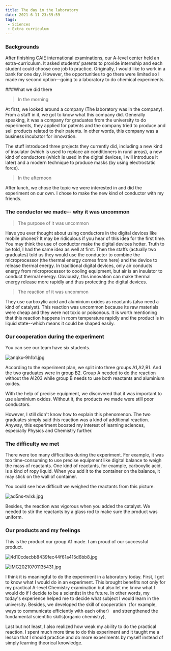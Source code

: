 ```yaml
---
title: The day in the laboratory
date: 2021-6-11 23:59:59
tags:
 - Sciences
 - Extra curriculum
---
```


### Backgrounds

After finishing CAIE international examinations, our A-level center held an extra-curriculum. It asked students’ parents to provide internship and each student could choose one job to practice. Originally, I would like to work in a bank for one day. However, the opportunities to go there were limited so I made my second option—going to a laboratory to do chemical experiments.

###What we did there

>In the morning

At first, we looked around a company (The laboratory was in the company). From a staff in it, we got to know what this company did. Generally speaking, it was a company for graduates from the university to do experiments, they applied for patents and the company tried to produce and sell products related to their patents. In other words, this company was a business incubator for innovation.

The stuff introduced three projects they currently did, including a new kind of insulator (which is used to replace air conditioners in rural areas), a new kind of conductors (which is used in the digital devices, I will introduce it later) and a modern technique to produce masks (by using electrostatic force).

>In the afternoon

After lunch, we chose the topic we were interested in and did the experiment on our own. I chose to make the new kind of conductor with my friends.

### The conductor we made-- why it was uncommon


> The purpose of it was uncommon

Have you ever thought about using conductors in the digital devices like mobile phones? It may be ridiculous if you hear of this idea for the first time. You may think the use of conductor make the digital devices hotter. Truth to be told, I had the same idea as well at first. Then the staffs (actually two graduates) told us they would use the conductor to combine the microprocessor (the thermal energy comes from here) and the device to release thermal energy. In traditional digital devices, only air conducts energy from microprocessor to cooling equipment, but air is an insulator to conduct thermal energy. Obviously, this innovation can make thermal energy release more rapidly and thus protecting the digital devices.

> The reaction of it was uncommon

They use carboxylic acid and aluminium oxides as reactants (also need a kind of catalyst). This reaction was uncommon because its raw materials were cheap and they were not toxic or poisonous. It is worth mentioning that this reaction happens in room temperature rapidly and the product is in liquid state--which means it could be shaped easily.


### Our cooperation during the experiment

You can see our team have six students.

![anqku-9h1b1.jpg](https://i.loli.net/2021/07/01/8BV2rbuTPHCY9it.jpg)
 
According to the experiment plan, we split into three groups A1,A2,B1. And the two graduates were in group B2. Group A needed to do the reaction without the Al203 while group B needs to use both reactants and aluminium oxides.

With the help of precise equipment, we discovered that it was important to use aluminium oxides. Without it, the products we made were still poor conductors.

However, I still didn't know how to explain this phenomenon. The two graduates simply said this reaction was a kind of additional reaction. Anyway, this experiment boosted my interest of learning sciences, especially Physics and Chemistry further.

### The difficulty we met

There were too many difficulties during the experiment. For example, it was too time-consuming to use precise equipment like digital balance to weigh the mass of reactants. One kind of reactants, for example, carboxylic acid, is a kind of ropy liquid. When you add it to the container on the balance, it may stick on the wall of container.

You could see how difficult we weighed the reactants from this picture.

![ad5ns-tvixk.jpg](https://i.loli.net/2021/07/01/1i4q3wDuJVHNIsS.jpg)

Besides, the reaction was vigorous when you added the catalyst. We needed to stir the reactants by a glass rod to make sure the product was uniform.

### Our products and my feelings

This is the product our group A1 made. I am proud of our successful product.

![4d10cdecbb8439fec44f61a415d6bb8.jpg](https://i.loli.net/2021/07/01/Penu7TzAWpCxjLb.jpg)

![IMG20210701135431.jpg](https://i.loli.net/2021/07/01/4m8TSWVNCaG7lbZ.jpg)

I think it is meaningful to do the experiment in a laboratory today. First, I got to know what I would do in an experiment. This brought benefits not only for my practical A-level Chemistry examination but also let me know what I would do if I decide to be a scientist in the future. In other words, my today's experience helped me to decide what subject I would learn in the university. Besides, we developed the skill of cooperation（for example, ways to communicate efficiently with each other） and strengthened the fundamental scientific skills(organic chemistry), 

Last but not least, I also realized how weak my ability to do the practical reaction. I spent much more time to do this experiment and it taught me a lesson that I should practice and do more experiments by myself instead of simply learning theorical knowledge.
